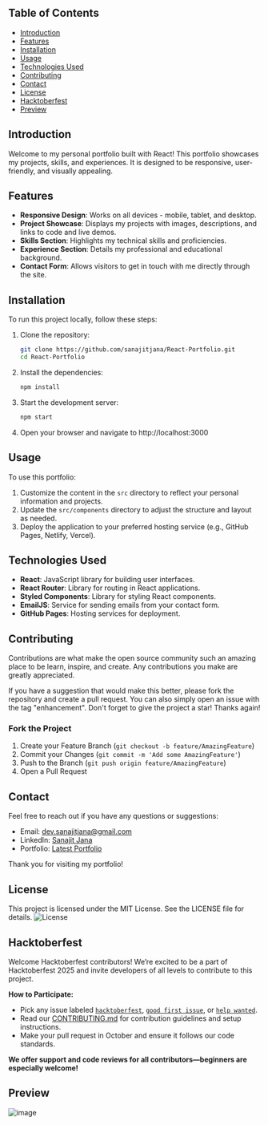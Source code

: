 ## Table of Contents

- [Introduction](#introduction)
- [Features](#features)
- [Installation](#installation)
- [Usage](#usage)
- [Technologies Used](#technologies-used)
- [Contributing](#contributing)
- [Contact](#contact)
- [License](#license)
- [Hacktoberfest](#hacktoberfest)
- [Preview](#preview)

## Introduction

Welcome to my personal portfolio built with React! This portfolio showcases my projects, skills, and experiences. It is designed to be responsive, user-friendly, and visually appealing.

## Features

- **Responsive Design**: Works on all devices - mobile, tablet, and desktop.
- **Project Showcase**: Displays my projects with images, descriptions, and links to code and live demos.
- **Skills Section**: Highlights my technical skills and proficiencies.
- **Experience Section**: Details my professional and educational background.
- **Contact Form**: Allows visitors to get in touch with me directly through the site.

## Installation

To run this project locally, follow these steps:

1. Clone the repository:

   ```bash
   git clone https://github.com/sanajitjana/React-Portfolio.git
   cd React-Portfolio

   ```

2. Install the dependencies:

   ```bash
   npm install

   ```

3. Start the development server:

   ```bash
   npm start

   ```

4. Open your browser and navigate to http://localhost:3000

## Usage

To use this portfolio:

1. Customize the content in the `src` directory to reflect your personal information and projects.
2. Update the `src/components` directory to adjust the structure and layout as needed.
3. Deploy the application to your preferred hosting service (e.g., GitHub Pages, Netlify, Vercel).

## Technologies Used

- **React**: JavaScript library for building user interfaces.
- **React Router**: Library for routing in React applications.
- **Styled Components**: Library for styling React components.
- **EmailJS**: Service for sending emails from your contact form.
- **GitHub Pages**: Hosting services for deployment.

## Contributing

Contributions are what make the open source community such an amazing place to be learn, inspire, and create. Any contributions you make are greatly appreciated.

If you have a suggestion that would make this better, please fork the repository and create a pull request. You can also simply open an issue with the tag "enhancement".
Don't forget to give the project a star! Thanks again!

### Fork the Project

1. Create your Feature Branch (`git checkout -b feature/AmazingFeature`)
2. Commit your Changes (`git commit -m 'Add some AmazingFeature'`)
3. Push to the Branch (`git push origin feature/AmazingFeature`)
4. Open a Pull Request

## Contact

Feel free to reach out if you have any questions or suggestions:

- Email: dev.sanajitjana@gmail.com
- LinkedIn: [Sanajit Jana](https://www.linkedin.com/in/sanajitjana01)
- Portfolio: [Latest Portfolio](https://sanajitjana.github.io)

Thank you for visiting my portfolio!

## License

This project is licensed under the MIT License. See the LICENSE file for details. ![License](https://img.shields.io/badge/license-MIT-blue.svg)

## Hacktoberfest

Welcome Hacktoberfest contributors! We’re excited to be a part of Hacktoberfest 2025 and invite developers of all levels to contribute to this project.

**How to Participate:**
- Pick any issue labeled [`hacktoberfest`](https://github.com/sanajitjana/React-Portfolio/labels/hacktoberfest), [`good first issue`](https://github.com/sanajitjana/React-Portfolio/labels/good%20first%20issue), or [`help wanted`](https://github.com/sanajitjana/React-Portfolio/labels/help%20wanted).
- Read our [CONTRIBUTING.md](CONTRIBUTING.md) for contribution guidelines and setup instructions.
- Make your pull request in October and ensure it follows our code standards.

**We offer support and code reviews for all contributors—beginners are especially welcome!**

## Preview

![image](https://github.com/sanajitjana/React-Portfolio/assets/76105799/ce8ca83f-7d48-4690-96e4-90ac0123870f)
